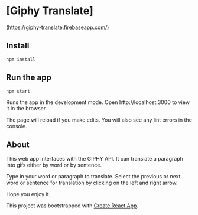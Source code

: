 # [Giphy Translate]
(https://giphy-translate.firebaseapp.com/)
## Install
`npm install`

## Run the app

`npm start`

Runs the app in the development mode.
Open http://localhost:3000 to view it in the browser.

The page will reload if you make edits.
You will also see any lint errors in the console.


## About

This web app interfaces with the GIPHY API. It can translate a paragraph into gifs either by word or by sentence.

Type in your word or paragraph to translate. Select the previous or next word or sentence for translation by clicking on the left and right arrow.

Hope you enjoy it.


This project was bootstrapped with [Create React App](https://github.com/facebookincubator/create-react-app).
